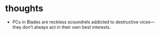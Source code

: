 # thoughts

- PCs in Blades are reckless scoundrels addicted to destructive vices—they don’t always act in their own best interests.
